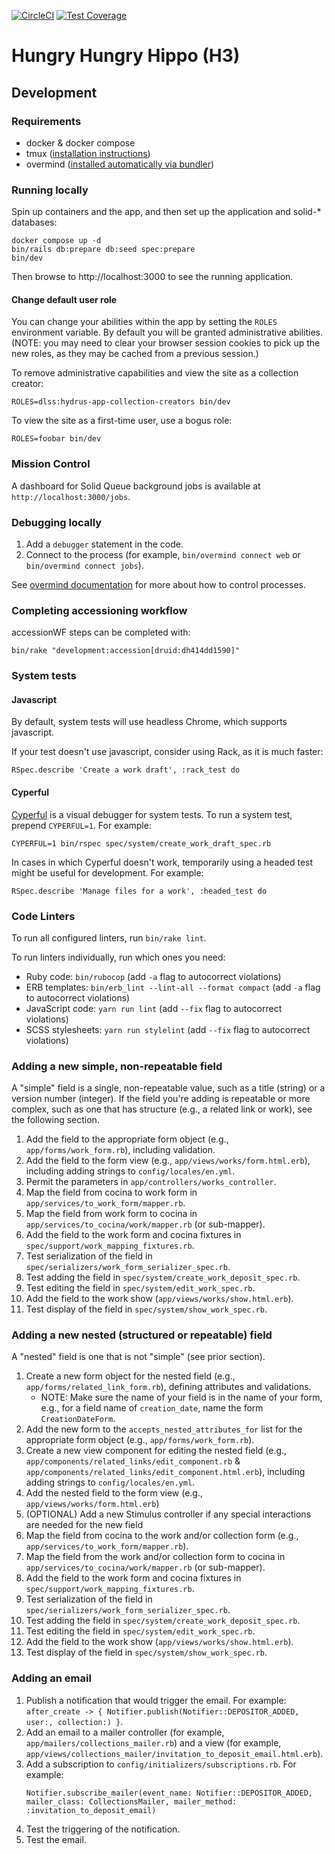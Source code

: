 [![CircleCI](https://dl.circleci.com/status-badge/img/gh/sul-dlss/hungry-hungry-hippo/tree/main.svg?style=svg)](https://dl.circleci.com/status-badge/redirect/gh/sul-dlss/hungry-hungry-hippo/tree/main)
[![Test Coverage](https://codecov.io/github/sul-dlss/hungry-hungry-hippo/graph/badge.svg?token=A90V28UV39)](https://codecov.io/github/sul-dlss/hungry-hungry-hippo)

# Hungry Hungry Hippo (H3)

## Development

### Requirements

* docker & docker compose
* tmux ([installation instructions](https://github.com/tmux/tmux#installation))
* overmind ([installed automatically via bundler](https://github.com/DarthSim/overmind/tree/master/packaging/rubygems#installation-with-rails))

### Running locally

Spin up containers and the app, and then set up the application and solid-* databases:

```shell
docker compose up -d
bin/rails db:prepare db:seed spec:prepare
bin/dev
```

Then browse to http://localhost:3000 to see the running application.

#### Change default user role

You can change your abilities within the app by setting the `ROLES` environment
variable. By default you will be granted administrative abilities. (NOTE: you
may need to clear your browser session cookies to pick up the new roles, as they
may be cached from a previous session.)

To remove administrative capabilities and view the site as a collection creator:

```shell
ROLES=dlss:hydrus-app-collection-creators bin/dev
```

To view the site as a first-time user, use a bogus role:

```shell
ROLES=foobar bin/dev
```

### Mission Control

A dashboard for Solid Queue background jobs is available at `http://localhost:3000/jobs`.

### Debugging locally

1. Add a `debugger` statement in the code.
2. Connect to the process (for example, `bin/overmind connect web` or `bin/overmind connect jobs`).

See [overmind documentation](https://github.com/DarthSim/overmind) for more about how to control processes.

### Completing accessioning workflow

accessionWF steps can be completed with:

```
bin/rake "development:accession[druid:dh414dd1590]"
```

### System tests

#### Javascript

By default, system tests will use headless Chrome, which supports javascript.

If your test doesn't use javascript, consider using Rack, as it is much faster:
```
RSpec.describe 'Create a work draft', :rack_test do
```

#### Cyperful

[Cyperful](https://github.com/stepful/cyperful) is a visual debugger for system tests. To run a system test, prepend `CYPERFUL=1`. For example:
```
CYPERFUL=1 bin/rspec spec/system/create_work_draft_spec.rb
```

In cases in which Cyperful doesn't work, temporarily using a headed test might be useful for development. For example:
```
RSpec.describe 'Manage files for a work', :headed_test do
```

### Code Linters

To run all configured linters, run `bin/rake lint`.

To run linters individually, run which ones you need:

* Ruby code: `bin/rubocop` (add `-a` flag to autocorrect violations)
* ERB templates: `bin/erb_lint --lint-all --format compact` (add `-a` flag to autocorrect violations)
* JavaScript code: `yarn run lint` (add `--fix` flag to autocorrect violations)
* SCSS stylesheets: `yarn run stylelint` (add `--fix` flag to autocorrect violations)

### Adding a new simple, non-repeatable field

A "simple" field is a single, non-repeatable value, such as a title (string) or a version
number (integer). If the field you're adding is repeatable or more complex, such as one that
has structure (e.g., a related link or work), see the following section.

1. Add the field to the appropriate form object (e.g., `app/forms/work_form.rb`), including validation.
1. Add the field to the form view (e.g., `app/views/works/form.html.erb`), including adding strings to `config/locales/en.yml`.
1. Permit the parameters in `app/controllers/works_controller`.
1. Map the field from cocina to work form in `app/services/to_work_form/mapper.rb`.
1. Map the field from work form to cocina in `app/services/to_cocina/work/mapper.rb` (or sub-mapper).
1. Add the field to the work form and cocina fixtures in `spec/support/work_mapping_fixtures.rb`.
1. Test serialization of the field in `spec/serializers/work_form_serializer_spec.rb`.
1. Test adding the field in `spec/system/create_work_deposit_spec.rb`.
1. Test editing the field in `spec/system/edit_work_spec.rb`.
1. Add the field to the work show (`app/views/works/show.html.erb`).
1. Test display of the field in `spec/system/show_work_spec.rb`.

### Adding a new nested (structured or repeatable) field

A "nested" field is one that is not "simple" (see prior section).

1. Create a new form object for the nested field (e.g., `app/forms/related_link_form.rb`), defining attributes and validations.
    * NOTE: Make sure the name of your field is in the name of your form, e.g., for a field name of `creation_date`, name the form `CreationDateForm`.
1. Add the new form to the `accepts_nested_attributes_for` list for the appropriate form object (e.g., `app/forms/work_form.rb`).
1. Create a new view component for editing the nested field (e.g., `app/components/related_links/edit_component.rb` & `app/components/related_links/edit_component.html.erb`), including adding strings to `config/locales/en.yml`.
1. Add the nested field to the form view (e.g., `app/views/works/form.html.erb`)
1. (OPTIONAL) Add a new Stimulus controller if any special interactions are needed for the new field
1. Map the field from cocina to the work and/or collection form (e.g., `app/services/to_work_form/mapper.rb`).
1. Map the field from the work and/or collection form to cocina in `app/services/to_cocina/work/mapper.rb` (or sub-mapper).
1. Add the field to the work form and cocina fixtures in `spec/support/work_mapping_fixtures.rb`.
1. Test serialization of the field in `spec/serializers/work_form_serializer_spec.rb`.
1. Test adding the field in `spec/system/create_work_deposit_spec.rb`.
1. Test editing the field in `spec/system/edit_work_spec.rb`.
1. Add the field to the work show (`app/views/works/show.html.erb`).
1. Test display of the field in `spec/system/show_work_spec.rb`.

### Adding an email
1. Publish a notification that would trigger the email. For example: `after_create -> { Notifier.publish(Notifier::DEPOSITOR_ADDED, user:, collection:) }`.
1. Add an email to a mailer controller (for example, `app/mailers/collections_mailer.rb`) and a view (for example, `app/views/collections_mailer/invitation_to_deposit_email.html.erb`).
1. Add a subscription to `config/initializers/subscriptions.rb`. For example:
    ```
    Notifier.subscribe_mailer(event_name: Notifier::DEPOSITOR_ADDED, mailer_class: CollectionsMailer, mailer_method: :invitation_to_deposit_email)
    ```
1. Test the triggering of the notification.
1. Test the email.
